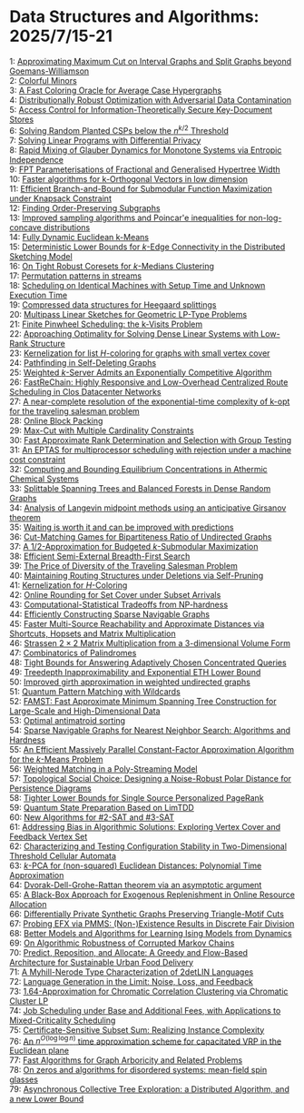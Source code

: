 # Data Structures and Algorithms: 2025/7/15-21  
1: [Approximating Maximum Cut on Interval Graphs and Split Graphs beyond Goemans-Williamson](https://doi.org/10.48550/arXiv.2507.10436)  
2: [Colorful Minors](https://doi.org/10.48550/arXiv.2507.10467)  
3: [A Fast Coloring Oracle for Average Case Hypergraphs](https://doi.org/10.48550/arXiv.2507.10691)  
4: [Distributionally Robust Optimization with Adversarial Data Contamination](https://doi.org/10.48550/arXiv.2507.10718)  
5: [Access Control for Information-Theoretically Secure Key-Document Stores](https://doi.org/10.48550/arXiv.2507.10730)  
6: [Solving Random Planted CSPs below the $n^{k/2}$ Threshold](https://doi.org/10.48550/arXiv.2507.10833)  
7: [Solving Linear Programs with Differential Privacy](https://doi.org/10.48550/arXiv.2507.10946)  
8: [Rapid Mixing of Glauber Dynamics for Monotone Systems via Entropic Independence](https://doi.org/10.48550/arXiv.2507.11031)  
9: [FPT Parameterisations of Fractional and Generalised Hypertree Width](https://doi.org/10.48550/arXiv.2507.11080)  
10: [Faster algorithms for k-Orthogonal Vectors in low dimension](https://doi.org/10.48550/arXiv.2507.11098)  
11: [Efficient Branch-and-Bound for Submodular Function Maximization under Knapsack Constraint](https://doi.org/10.48550/arXiv.2507.11107)  
12: [Finding Order-Preserving Subgraphs](https://doi.org/10.48550/arXiv.2507.11115)  
13: [Improved sampling algorithms and Poincar\'e inequalities for non-log-concave distributions](https://doi.org/10.48550/arXiv.2507.11236)  
14: [Fully Dynamic Euclidean k-Means](https://doi.org/10.48550/arXiv.2507.11256)  
15: [Deterministic Lower Bounds for $k$-Edge Connectivity in the Distributed Sketching Model](https://doi.org/10.48550/arXiv.2507.11257)  
16: [On Tight Robust Coresets for $k$-Medians Clustering](https://doi.org/10.48550/arXiv.2507.11260)  
17: [Permutation patterns in streams](https://doi.org/10.48550/arXiv.2507.11291)  
18: [Scheduling on Identical Machines with Setup Time and Unknown Execution Time](https://doi.org/10.48550/arXiv.2507.11311)  
19: [Compressed data structures for Heegaard splittings](https://doi.org/10.48550/arXiv.2507.11406)  
20: [Multipass Linear Sketches for Geometric LP-Type Problems](https://doi.org/10.48550/arXiv.2507.11484)  
21: [Finite Pinwheel Scheduling: the k-Visits Problem](https://doi.org/10.48550/arXiv.2507.11681)  
22: [Approaching Optimality for Solving Dense Linear Systems with Low-Rank Structure](https://doi.org/10.48550/arXiv.2507.11724)  
23: [Kernelization for list $H$-coloring for graphs with small vertex cover](https://doi.org/10.48550/arXiv.2507.12005)  
24: [Pathfinding in Self-Deleting Graphs](https://doi.org/10.48550/arXiv.2507.12047)  
25: [Weighted $k$-Server Admits an Exponentially Competitive Algorithm](https://doi.org/10.48550/arXiv.2507.12130)  
26: [FastReChain: Highly Responsive and Low-Overhead Centralized Route Scheduling in Clos Datacenter Networks](https://doi.org/10.48550/arXiv.2507.12265)  
27: [A near-complete resolution of the exponential-time complexity of k-opt for the traveling salesman problem](https://doi.org/10.48550/arXiv.2507.12304)  
28: [Online Block Packing](https://doi.org/10.48550/arXiv.2507.12357)  
29: [Max-Cut with Multiple Cardinality Constraints](https://doi.org/10.48550/arXiv.2507.12607)  
30: [Fast Approximate Rank Determination and Selection with Group Testing](https://doi.org/10.48550/arXiv.2507.12634)  
31: [An EPTAS for multiprocessor scheduling with rejection under a machine cost constraint](https://doi.org/10.48550/arXiv.2507.12635)  
32: [Computing and Bounding Equilibrium Concentrations in Athermic Chemical Systems](https://doi.org/10.48550/arXiv.2507.12699)  
33: [Splittable Spanning Trees and Balanced Forests in Dense Random Graphs](https://doi.org/10.48550/arXiv.2507.12707)  
34: [Analysis of Langevin midpoint methods using an anticipative Girsanov theorem](https://doi.org/10.48550/arXiv.2507.12791)  
35: [Waiting is worth it and can be improved with predictions](https://doi.org/10.48550/arXiv.2507.12822)  
36: [Cut-Matching Games for Bipartiteness Ratio of Undirected Graphs](https://doi.org/10.48550/arXiv.2507.12847)  
37: [A 1/2-Approximation for Budgeted $k$-Submodular Maximization](https://doi.org/10.48550/arXiv.2507.12875)  
38: [Efficient Semi-External Breadth-First Search](https://doi.org/10.48550/arXiv.2507.12925)  
39: [The Price of Diversity of the Traveling Salesman Problem](https://doi.org/10.48550/arXiv.2507.13026)  
40: [Maintaining Routing Structures under Deletions via Self-Pruning](https://doi.org/10.48550/arXiv.2507.13044)  
41: [Kernelization for $H$-Coloring](https://doi.org/10.48550/arXiv.2507.13129)  
42: [Online Rounding for Set Cover under Subset Arrivals](https://doi.org/10.48550/arXiv.2507.13159)  
43: [Computational-Statistical Tradeoffs from NP-hardness](https://doi.org/10.48550/arXiv.2507.13222)  
44: [Efficiently Constructing Sparse Navigable Graphs](https://doi.org/10.48550/arXiv.2507.13296)  
45: [Faster Multi-Source Reachability and Approximate Distances via Shortcuts, Hopsets and Matrix Multiplication](https://doi.org/10.48550/arXiv.2507.13470)  
46: [Strassen $2\times2$ Matrix Multiplication from a 3-dimensional Volume Form](https://doi.org/10.48550/arXiv.2507.13510)  
47: [Combinatorics of Palindromes](https://doi.org/10.48550/arXiv.2507.13671)  
48: [Tight Bounds for Answering Adaptively Chosen Concentrated Queries](https://doi.org/10.48550/arXiv.2507.13700)  
49: [Treedepth Inapproximability and Exponential ETH Lower Bound](https://doi.org/10.48550/arXiv.2507.13818)  
50: [Improved girth approximation in weighted undirected graphs](https://doi.org/10.48550/arXiv.2507.13869)  
51: [Quantum Pattern Matching with Wildcards](https://doi.org/10.48550/arXiv.2507.13885)  
52: [FAMST: Fast Approximate Minimum Spanning Tree Construction for Large-Scale and High-Dimensional Data](https://doi.org/10.48550/arXiv.2507.14261)  
53: [Optimal antimatroid sorting](https://doi.org/10.48550/arXiv.2507.13994)  
54: [Sparse Navigable Graphs for Nearest Neighbor Search: Algorithms and Hardness](https://doi.org/10.48550/arXiv.2507.14060)  
55: [An Efficient Massively Parallel Constant-Factor Approximation Algorithm for the $k$-Means Problem](https://doi.org/10.48550/arXiv.2507.14089)  
56: [Weighted Matching in a Poly-Streaming Model](https://doi.org/10.48550/arXiv.2507.14114)  
57: [Topological Social Choice: Designing a Noise-Robust Polar Distance for Persistence Diagrams](https://doi.org/10.48550/arXiv.2507.14340)  
58: [Tighter Lower Bounds for Single Source Personalized PageRank](https://doi.org/10.48550/arXiv.2507.14462)  
59: [Quantum State Preparation Based on LimTDD](https://doi.org/10.48550/arXiv.2507.14496)  
60: [New Algorithms for #2-SAT and #3-SAT](https://doi.org/10.48550/arXiv.2507.14504)  
61: [Addressing Bias in Algorithmic Solutions: Exploring Vertex Cover and Feedback Vertex Set](https://doi.org/10.48550/arXiv.2507.14509)  
62: [Characterizing and Testing Configuration Stability in Two-Dimensional Threshold Cellular Automata](https://doi.org/10.48550/arXiv.2507.14569)  
63: [$k$-PCA for (non-squared) Euclidean Distances: Polynomial Time Approximation](https://doi.org/10.48550/arXiv.2507.14631)  
64: [Dvorak-Dell-Grohe-Rattan theorem via an asymptotic argument](https://doi.org/10.48550/arXiv.2507.14669)  
65: [A Black-Box Approach for Exogenous Replenishment in Online Resource Allocation](https://doi.org/10.48550/arXiv.2507.14812)  
66: [Differentially Private Synthetic Graphs Preserving Triangle-Motif Cuts](https://doi.org/10.48550/arXiv.2507.14835)  
67: [Probing EFX via PMMS: (Non-)Existence Results in Discrete Fair Division](https://doi.org/10.48550/arXiv.2507.14957)  
68: [Better Models and Algorithms for Learning Ising Models from Dynamics](https://doi.org/10.48550/arXiv.2507.15173)  
69: [On Algorithmic Robustness of Corrupted Markov Chains](https://doi.org/10.48550/arXiv.2507.15176)  
70: [Predict, Reposition, and Allocate: A Greedy and Flow-Based Architecture for Sustainable Urban Food Delivery](https://doi.org/10.48550/arXiv.2507.15282)  
71: [A Myhill-Nerode Type Characterization of 2detLIN Languages](https://doi.org/10.48550/arXiv.2507.15316)  
72: [Language Generation in the Limit: Noise, Loss, and Feedback](https://doi.org/10.48550/arXiv.2507.15319)  
73: [1.64-Approximation for Chromatic Correlation Clustering via Chromatic Cluster LP](https://doi.org/10.48550/arXiv.2507.15417)  
74: [Job Scheduling under Base and Additional Fees, with Applications to Mixed-Criticality Scheduling](https://doi.org/10.48550/arXiv.2507.15434)  
75: [Certificate-Sensitive Subset Sum: Realizing Instance Complexity](https://doi.org/10.48550/arXiv.2507.15511)  
76: [An $n^{O(\log\log n)}$ time approximation scheme for capacitated VRP in the Euclidean plane](https://doi.org/10.48550/arXiv.2507.15549)  
77: [Fast Algorithms for Graph Arboricity and Related Problems](https://doi.org/10.48550/arXiv.2507.15598)  
78: [On zeros and algorithms for disordered systems: mean-field spin glasses](https://doi.org/10.48550/arXiv.2507.15616)  
79: [Asynchronous Collective Tree Exploration: a Distributed Algorithm, and a new Lower Bound](https://doi.org/10.48550/arXiv.2507.15658)  